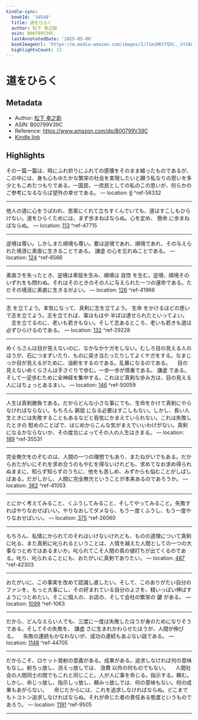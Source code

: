 ```yaml
---
kindle-sync:
  bookId: '34548'
  title: 道をひらく
  author: 松下 幸之助
  asin: B00799V39C
  lastAnnotatedDate: '2025-05-06'
  bookImageUrl: 'https://m.media-amazon.com/images/I/71miMKtTQYL._SY160.jpg'
  highlightsCount: 13
---
```

# 道をひらく
## Metadata
* Author: [松下 幸之助](https://www.amazon.comundefined)
* ASIN: B00799V39C
* Reference: https://www.amazon.com/dp/B00799V39C
* [Kindle link](kindle://book?action=open&asin=B00799V39C)

## Highlights
その一篇一篇は、時にふれ折りにふれての感懐をそのまま綴ったものであるが、この中には、身も心もゆたかな繁栄の社会を実現したいと願う私なりの思いを多少ともこめたつもりである。一国民、一庶民としての私のこの思いが、何らかのご参考になるならば望外の幸せである。 — location: [6](kindle://book?action=open&asin=B00799V39C&location=6) ^ref-56332

---
他人の道に心をうばわれ、思案にくれて立ちすくんでいても、道はすこしもひらけない。道をひらくためには、まず歩まねばならぬ。心を定め、 懸命 に歩まねばならぬ。 — location: [113](kindle://book?action=open&asin=B00799V39C&location=113) ^ref-47715

---
逆境は尊い。しかしまた順境も尊い。要は逆境であれ、順境であれ、その与えられた境涯に素直に生きることである。 謙虚 の心を忘れぬことである。 — location: [124](kindle://book?action=open&asin=B00799V39C&location=124) ^ref-6566

---
素直さを失ったとき、逆境は卑屈を生み、順境は 自惚 を生む。逆境、順境そのいずれをも問わぬ。それはそのときのその人に与えられた一つの運命である。ただその境涯に素直に生きるがよい。 — location: [126](kindle://book?action=open&asin=B00799V39C&location=126) ^ref-41966

---
志 を立てよう。本気になって、真剣に志を立てよう。 生命 をかけるほどの思いで志を立てよう。志を立てれば、事はもはや 半ばは達せられたといってよい。 　志を立てるのに、老いも若きもない。そして志あるところ、老いも若きも道は必ずひらけるのである。 — location: [132](kindle://book?action=open&asin=B00799V39C&location=132) ^ref-29228

---
めくらさんは目が見えないのに、なかなかケガをしない。むしろ目の見える人のほうが、石につまずいたり、ものに突き当たったりしてよくケガをする。なまじっか目が見えるがために、油断をするのである。乱暴になるのである。 　目の見えないめくらさんは手さぐりで歩む。一歩一歩が慎重である。 謙虚 である。そして一足歩むために全神経を集中する。これほど真剣な歩み方は、目の見える人にはちょっとあるまい。 — location: [146](kindle://book?action=open&asin=B00799V39C&location=146) ^ref-50059

---
人生は真剣勝負である。だからどんな小さな事にでも、生命をかけて真剣にやらなければならない。もちろん 窮屈 になる必要はすこしもない。しかし、長い人生ときには失敗することもあるなどと呑気にかまえていられない。これは失敗したときの 慰めのことばで、はじめからこんな気がまえでいいわけがない。真剣になるかならないか、その度合によってその人の人生はきまる。 — location: [189](kindle://book?action=open&asin=B00799V39C&location=189) ^ref-35531

---
完全無欠をのぞむのは、人間の一つの理想でもあり、またねがいでもある。だからおたがいにそれを求め合うのもやむを得ないけれども、求めてなお求め得られぬままに、知らず知らずのうちに、他をも苦しめ、みずからも悩むことがしばしばある。だがしかし、人間に完全無欠ということが本来あるのであろうか。 — location: [362](kindle://book?action=open&asin=B00799V39C&location=362) ^ref-41053

---
とにかく考えてみること、くふうしてみること、そしてやってみること。失敗すればやりなおせばいい。やりなおしてダメなら、もう一度くふうし、もう一度やりなおせばいい。 — location: [375](kindle://book?action=open&asin=B00799V39C&location=375) ^ref-26060

---
もちろん、私情にかられてのそれはいけないけれども、ものの道理について真剣に叱る、また真剣に叱られるということは、人情を越えた人間としての一つの大事なつとめではあるまいか。叱られてこそ人間の真の値打ちが出てくるのである。叱り、叱られることにも、おたがいに真剣でありたい。 — location: [487](kindle://book?action=open&asin=B00799V39C&location=487) ^ref-42303

---
おたがいに、この事実を改めて認識し直したい。そして、このありがたい自分のファンを、もっと大事にし、その好まれている自分のよさを、精いっぱい伸ばすようにつとめたい。そこに個人の、お店の、そして会社の繁栄の 鍵 がある。 — location: [1099](kindle://book?action=open&asin=B00799V39C&location=1099) ^ref-1063

---
だから、どんなえらい人でも、三度に一度は失敗したほうが身のためになりそうである。そしてその失敗を、 謙虚 さに生まれかわらせたほうが、人間が伸びる。 　失敗の連続もかなわないが、成功の連続もあぶない話である。 — location: [1148](kindle://book?action=open&asin=B00799V39C&location=1148) ^ref-44705

---
だからこそ、ロケット発射の意義がある。成果がある。追求しなければ何の意味もなし。射ちっ放し、消えっ放しでは、 浪費 以外の何ものでもない。 　人間社会の人間同士の間でもこれと同じこと。人が人に事を命じる。指示する。頼む。しかし、命じっ放し、指示しっ放し、頼みっ放しでは、何の意味もない。何の成果もあがらない。 　命じたからには、これを追求しなければならぬ。どこまでもトコトン追求しなければならぬ。それが命じた者の責任ある態度というものであろう。 — location: [1191](kindle://book?action=open&asin=B00799V39C&location=1191) ^ref-9505

---
